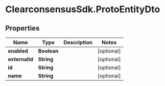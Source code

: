 # ClearconsensusSdk.ProtoEntityDto

## Properties

Name | Type | Description | Notes
------------ | ------------- | ------------- | -------------
**enabled** | **Boolean** |  | [optional] 
**externalId** | **String** |  | [optional] 
**id** | **String** |  | [optional] 
**name** | **String** |  | [optional] 


